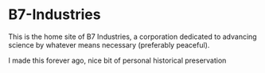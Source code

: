 # B7-Industries
This is the home site of B7 Industries, a corporation dedicated to advancing science by whatever means necessary (preferably peaceful).

I made this forever ago, nice bit of personal historical preservation

